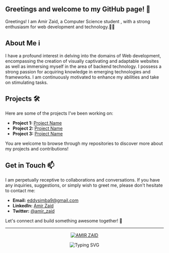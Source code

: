 ## Greetings and welcome to my GitHub page! 🚀

Greetings! I am Amir Zaid, a Computer Science student , with a strong enthusiasm for web development and technology.👨‍💻

## About Me ℹ️

I have a profound interest in delving into the domains of Web development, encompassing the creation of visually captivating and adaptable websites as well as immersing myself in the area of backend technology. I possess a strong passion for acquiring knowledge in emerging technologies and frameworks. I am continuously motivated to enhance my abilities and take on stimulating tasks.

## Projects 🛠️

Here are some of the projects I've been working on:

- **Project 1:** [Project Name](link)
- **Project 2:** [Project Name](link)
- **Project 3:** [Project Name](link)

You are welcome to browse through my repositories to discover more about my projects and contributions!


## Get in Touch 📫

I am perpetually receptive to collaborations and conversations. If you have any inquiries, suggestions, or simply wish to greet me, please don't hesitate to contact me:

- **Email:** eddysimba9@gmail.com
- **LinkedIn:** [Amir Zaid](https://www.linkedin.com/in/amirzaid)
- **Twitter:** [@amir_zaid](https://twitter.com/amir_zaid)

Let's connect and build something awesome together! 🌟

---

<p align="center">
    <a href="https://telegra.ph/file/6b78254bab482a544360b.jpg">
        <img src="https://img.shields.io/badge/AMIR%20ZAID-green?colorA=%23ff0000&colorB=%23017e40&style=for-the-badge" alt="AMIR ZAID" title="AMIR ZAID" />
    </a>
</p>
<p align="center">
  <img src="https://readme-typing-svg.demolab.com?font=Anton&size=30&pause=998&color=008000&background=F7F2F20A&vCenter=true&random=false&width=465&lines=Hello+Everyone%F0%9F%91%8B!;Thank+you+for+visiting+my+Repo;I+am+AMIR ZAID;I'm+looking+forwad+for+your+feedback;Love+you+💖+🫂+💕🙃" alt="Typing SVG" />
</p>


<!---
AmirZaid11/AmirZaid11 is a ✨ special ✨ repository because its `README.md` (this file) appears on your GitHub profile.
You can click the Preview link to take a look at your changes.
--->
